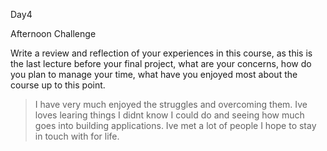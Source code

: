 Day4

Afternoon Challenge

Write a review and reflection of your experiences in this course, as this is the last lecture before your final project, what are your concerns, how do you plan to manage your time, what have you enjoyed most about the course up to this point.

> I have very much enjoyed the struggles and overcoming them. Ive loves learing things I didnt know I could do and seeing how much goes into building applications. Ive met a lot of people I hope to stay in touch with for life.